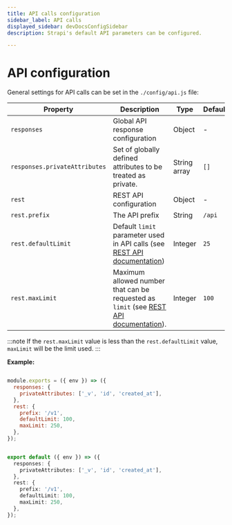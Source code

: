```yaml
---
title: API calls configuration
sidebar_label: API calls
displayed_sidebar: devDocsConfigSidebar
description: Strapi's default API parameters can be configured.

---
```


# API configuration

General settings for API calls can be set in the `./config/api.js` file:

| Property                      | Description                                                                                                                                                                                                                                          | Type         | Default |
| ----------------------------- | ---------------------------------------------------------------------------------------------------------------------------------------------------------------------------------------------------------------------------------------------------- | ------------ | ------- |
| `responses`                   | Global API response configuration                                                                                                                                                                                                                    | Object       | -       |
| `responses.privateAttributes` | Set of globally defined attributes to be treated as private.                                                                                                                                                                                         | String array | `[]`    |
| `rest`                        | REST API configuration                                                                                                                                                                                                                               | Object       | -       |
| `rest.prefix`                 | The API prefix                       | String      | `/api`   |
| `rest.defaultLimit`           | Default `limit` parameter used in API calls (see [REST API documentation](/dev-docs/api/rest/sort-pagination#pagination-by-offset))                                                                      | Integer      | `25`    |
| `rest.maxLimit`               | Maximum allowed number that can be requested as `limit` (see [REST API documentation](/dev-docs/api/rest/sort-pagination#pagination-by-offset)). | Integer      | `100`   |

:::note 
If the `rest.maxLimit` value is less than the `rest.defaultLimit` value, `maxLimit` will be the limit used.
:::


**Example:**

<Tabs groupId="js-ts">

<TabItem value="javascript" label="JavaScript">

```js title="./config/api.js"

module.exports = ({ env }) => ({
  responses: {
    privateAttributes: ['_v', 'id', 'created_at'],
  },
  rest: {
    prefix: '/v1',
    defaultLimit: 100,
    maxLimit: 250,
  },
});
```

</TabItem>

<TabItem value="typescript" label="TypeScript">

```ts title="./config/api.ts"

export default ({ env }) => ({
  responses: {
    privateAttributes: ['_v', 'id', 'created_at'],
  },
  rest: {
    prefix: '/v1',
    defaultLimit: 100,
    maxLimit: 250,
  },
});
```

</TabItem>

</Tabs>
